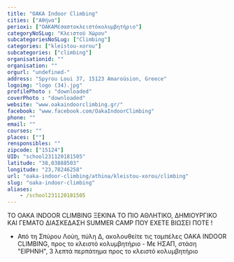```yaml
---
title: "OAKA Indoor Climbing"
cities: ["Αθήνα"]
perioxi: ["ΟΑΚΑΜέσαστοκλειστόκολυμβητήριο"]
categoryNoSLug: "Κλειστού Χώρου"
subcategoriesNoSLug: ["Climbing"]
categories: ["kleistou-xorou"]
subcategories: ["climbing"]
organisationid: ""
organisation: ""
orgurl: "undefined-"
address: "Spyrou Loui 37, 15123 Amaroúsion, Greece"
logoimg: "logo (34).jpg"
profilePhoto : "downloaded"
coverPhoto : "downloaded"
website: "www.oakaindoorclimbing.gr/"
facebook: "www.facebook.com/OakaIndoorClimbing"
phone: ""
email: ""
courses: ""
places: [""]
rensponsibles: ""
zipcode: ["15124"]
UID: "school231120181505"
latitude: "38,03888503"
longitude: "23,78246258"
url: "oaka-indoor-climbing/athina/kleistou-xorou/climbing"
slug: "oaka-indoor-climbing"
aliases:
    - /school231120181505
---
```



ΤΟ ΟΑΚΑ INDOOR CLIMBING ΞΕΚΙΝΑ ΤΟ ΠΙΟ ΑΘΛΗΤΙΚΟ, ΔΗΜΙΟΥΡΓΙΚΟ ΚΑΙ ΓΕΜΑΤΟ ΔΙΑΣΚΕΔΑΣΗ SUMMER CAMP ΠΟΥ ΕΧΕΤΕ ΒΙΩΣΕΙ ΠΟΤΕ !

- Από τη Σπύρου Λούη, πύλη Δ, ακολουθείτε τις ταμπέλες OAKA INDOOR CLIMBING, προς το κλειστό κολυμβητήριο - Με ΗΣΑΠ, στάση &quot;ΕΙΡΗΝΗ&quot;, 3 λεπτά περπάτημα προς το κλειστό κολυμβητήριο